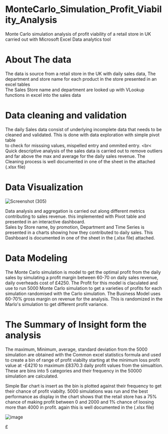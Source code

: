 # MonteCarlo_Simulation_Profit_Viability_Analysis
Monte Carlo simulation analysis of profit viability of a retail store in UK carried out with Microsoft Excel Data analytics tool

# About The data

The data is source from a retail store in the UK with daily sales data, The department and store name for each product in the store presented in an excel tables <br>
The Sales Store name and department are looked up with VLookup functions in excel into the sales data

# Data cleaning and validation

The daily Sales data consist of underlying incomplete data that needs to be cleaned and validated. This is done with data exploration with simple pivot table<br>
to check for misssing values, mispelled entry and ommited entry. <br<
Quick descriptive analysis of the sales data is carried out to remove outliers and far above the max and average for the daily sales revenue.
The Cleaning process is well documented in one of the sheet in the attached (.xlsx file)

# Data Visualization

![Screenshot (305)](https://user-images.githubusercontent.com/66826707/116708626-cd20d880-a9c7-11eb-8d88-468d1352861f.png)

Data analysis and aggregation is carried out along different metrics contributing to sales revenue. this implemented with Pivot table and presented in an interactive dashboard.<br>
Sales by Store name, by promotion, Department and Time Series is presented in a charts showing how they contributed to daily sales. 
This Dashboard is documented in one of the sheet in the (.xlsx file) attached.

# Data Modeling

The Monte Carlo simulation is model to get the optimal profit from the daily sales by simulating a profit margin between 60-70 on daily sales revenue, daily overheads cost of  £4250. The Profit for this model is claculated and use to run 5000  Monte Carlo simulation to get a varieties of profits for each simulation randomised with the Carlo simulation. The Business Model uses 60-70% gross margin on revenue for the analysis.
This is randomized in the Marlo's simulation to get different profit variance.

# The Summary of Insight form the analysis

The maximum, Minimum, average, standard deviation from the 5000 simulation are obtained with the Common excel statistics formula and used to create a bin of range of profit viabilty starting at the minimum loss profit value at -£4210 to maximum £8370.3 daily profit values from the simualtion. These are bins into 5 categories and their frequency in the 50000 simulation are calculated.

Simple Bar chart is insert as the bin is plotted against their frequency to get their chance of profit viabilty. 
5000 simulations was run and the best performance as display in the chart shows that the retail store has a 75% chance of making profit between 0 and 2000 and 1% chance of loosing more than 4000 in profit. again this is well documented in the (.xlsx file)

![image](https://user-images.githubusercontent.com/66826707/116706740-da3cc800-a9c5-11eb-87a7-1f2e5b7daf53.png)




 £
